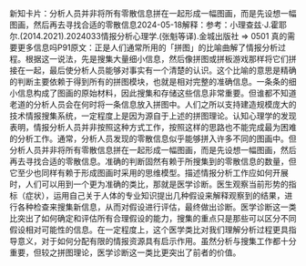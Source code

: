 

新知卡片：分析人员并非将所有零散信息拼在一起形成一幅图画，而是先设想一幅图画，然后再去寻找合适的零散信息2024-05-18解释：参考：小理查兹·J.霍耶尔.(2014.2021).2024033情报分析心理学.(张魁等译).金城出版社 => 0501 真的需要更多信息吗P91原文：正是人们通常所用的「拼图」的比喻曲解了情报分析过程。根据这一说法，先是搜集大量细小信息，然后像拼图或拼板游戏那样将它们拼接在一起，最后使分析人员能够对事实有一个清楚的认识。这个比喻的意思是精确的判断主要依赖于得到所有的拼图模块，也就是相对完整的准确信息。一条条的细小信息构成了图画的原始材料，因此搜集和存储这些信息非常重要。但谁都不知道老道的分析人员会在何时将一条信息放入拼图中。人们之所以支持建造规模庞大的技术情报搜集系统，一定程度上是因为源自于上述的拼图理论。认知心理学的发现表明，情报分析人员并非按照这种方式工作，按照这样的思路也不能完成最为困难的分析工作。通常，分析人员发现的零散信息似乎能够拼入许多不同的图画中。但分析人员并非将所有零散信息拼在一起形成一幅图画，而是先设想一幅图画，然后再去寻找合适的零散信息。准确的判断固然有赖于所搜集到的零散信息的数量，但它至少也同样有赖于形成图画时采用的思维模型。描述情报分析工作应如何开展时，人们可以用到一个更为准确的类比，那就是医学诊断。医生观察当前形势的指标（症状），运用自己关于人体的专业知识提出几种假设来解释观察到的结果，进行各种检查来搜集新信息，从而对假设进行评估，最终做出诊断。医学诊断这一类比突出了如何确定和评估所有合理假设的能力，搜集的重点只是那些可以区分不同假设相对可能性的信息。在一定程度上，这个医学类比对我们理解分析过程更具指导意义，对于如何分配有限的情报资源具有启示作用。虽然分析与搜集工作都十分重要，但较之拼图理论，医学诊断这一类比更突出了前者的价值。